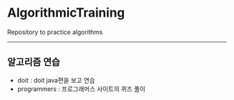 # AlgorithmicTraining

Repository to practice algorithms

---

## 알고리즘 연습

-   doit : doit java편을 보고 연습
-   programmers : 프로그래머스 사이트의 퀴즈 풀이
